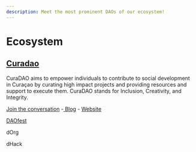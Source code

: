 ```yaml
---
description: Meet the most prominent DAOs of our ecosystem!
---
```


# Ecosystem

## [Curadao](https://alchemy.daostack.io/dao/0x0b93ba560283350d4216f29dc57e15df38d0eace) 

 CuraDAO aims to empower individuals to contribute to social development in Curaçao by curating high impact projects and providing resources and support to execute them. CuraDAO stands for Inclusion, Creativity, and Integrity. 

[Join the conversation](%20https://curadao.io/join/)  -[ Blog](https://link.medium.com/I0LXzRV) - [Website](https://curadao.io/projects/)



[DAOfest](https://alchemy.daostack.io/dao/0x8990e11b69403ea53ef2b32434bbd7dbf84b5234)

dOrg

dHack

